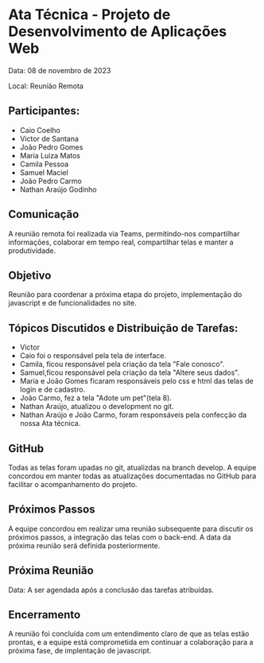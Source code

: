 # Ata Técnica - Projeto de Desenvolvimento de Aplicações Web 
Data: 08 de novembro de 2023 

Local: Reunião Remota  

## Participantes: 

* Caio Coelho 
* Victor de Santana 
* João Pedro Gomes 
* Maria Luiza Matos 
* Camila Pessoa 
* Samuel Maciel 
* João Pedro Carmo 
* Nathan Araújo Godinho 

## Comunicação

A reunião remota foi realizada via Teams, permitindo-nos compartilhar informações, colaborar em tempo real, compartilhar telas e manter a produtividade. 

## Objetivo

Reunião para coordenar a próxima etapa do projeto, implementação do javascript e de funcionalidades no site.

## Tópicos Discutidos e Distribuição de Tarefas:

* Victor 
* Caio foi o responsável pela tela de interface.
* Camila, ficou responsável pela criação da tela "Fale conosco".
* Samuel,ficou responsável pela criação da tela "Altere seus dados".
* Maria e João Gomes ficaram responsáveis pelo css e html das telas de login e de cadastro.
* João Carmo, fez a tela "Adote um pet"(tela 8).
* Nathan Araújo, atualizou o development no git.
* Nathan Araújo e João Carmo, foram responsáveis pela confecção da nossa Ata técnica. 

## GitHub 

Todas as telas foram upadas no git, atualizdas na branch develop. A equipe concordou em manter todas as atualizações documentadas no GitHub para facilitar o acompanhamento do projeto. 

## Próximos Passos 

A equipe concordou em realizar uma reunião subsequente para discutir os próximos passos,  a integração das telas com o back-end. A data da próxima reunião será definida posteriormente. 


## Próxima Reunião 

Data: A ser agendada após a conclusão das tarefas atribuídas. 

## Encerramento

A reunião foi concluída com um entendimento claro de que as telas estão prontas, e a equipe está comprometida em continuar a colaboração para a próxima fase, de implentação de javascript.
